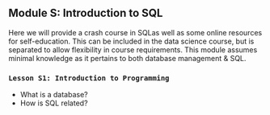 ## Module S: Introduction to SQL
Here we will provide a crash course in SQLas well as some online resources for self-education.
This can be included in the data science course, but is separated to allow flexibility in course requirements. 
This module assumes minimal knowledge as it pertains to both database management & SQL.


### `Lesson S1: Introduction to Programming`
- What is a database? 
- How is SQL related?
